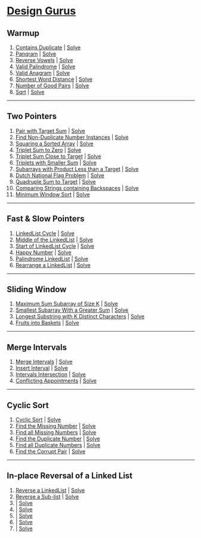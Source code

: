 # [Design Gurus](https://www.designgurus.io/course-play/grokking-the-coding-interview/doc/who-should-take-this-course)

## Warmup

1. [Contains Duplicate](https://www.designgurus.io/course-play/grokking-the-coding-interview/doc/contains-duplicate-easy) | [Solve](warmup/easy/contains_duplicate.py)
2. [Pangram](https://www.designgurus.io/course-play/grokking-the-coding-interview/doc/pangram-easy) | [Solve](warmup/easy/pangram.py)
3. [Reverse Vowels](https://www.designgurus.io/course-play/grokking-the-coding-interview/doc/reverse-vowels-easy) | [Solve](warmup/easy/reverse_vowels.py)
4. [Valid Palindrome](https://www.designgurus.io/course-play/grokking-the-coding-interview/doc/valid-palindrome-easy) | [Solve](warmup/easy/valid_palindrome.py)
5. [Valid Anagram](https://www.designgurus.io/course-play/grokking-the-coding-interview/doc/valid-anagram-easy) | [Solve](warmup/easy/valid_anagram.py)
6. [Shortest Word Distance](https://www.designgurus.io/course-play/grokking-the-coding-interview/doc/shortest-word-distance-easy) | [Solve](warmup/easy/shortest_word_distance.py)
7. [Number of Good Pairs](https://www.designgurus.io/course-play/grokking-the-coding-interview/doc/number-of-good-pairs-easy) | [Solve](warmup/easy/number_of_good_pairs.py)
8. [Sqrt](https://www.designgurus.io/course-play/grokking-the-coding-interview/doc/sqrt-medium) | [Solve](warmup/medium/sqrt.py)

---

## Two Pointers

1. [Pair with Target Sum](https://www.designgurus.io/course-play/grokking-the-coding-interview/doc/pair-with-target-sum-easy) | [Solve](two_pointers/easy/pair_with_target_sum.py)
2. [Find Non-Duplicate Number Instances](https://www.designgurus.io/course-play/grokking-the-coding-interview/doc/find-nonduplicate-number-instances-easy) | [Solve](two_pointers/easy/find_non_duplicate_nums_insances.py)
3. [Squaring a Sorted Array](https://www.designgurus.io/course-play/grokking-the-coding-interview/doc/squaring-a-sorted-array-easy) | [Solve](two_pointers/easy/squaring_sorted_array.py)
4. [Triplet Sum to Zero](https://www.designgurus.io/course-play/grokking-the-coding-interview/doc/triplet-sum-to-zero-medium) | [Solve](two_pointers/medium/triplet_sum_zero.py)
5. [Triplet Sum Close to Target](https://www.designgurus.io/course-play/grokking-the-coding-interview/doc/triplet-sum-close-to-target-medium) | [Solve](two_pointers/medium/triplet_sum_close_target.py)
6. [Triplets with Smaller Sum](https://www.designgurus.io/course-play/grokking-the-coding-interview/doc/triplets-with-smaller-sum-medium) | [Solve](two_pointers/medium/triplets_with_smaller_sum.py)
7. [Subarrays with Product Less than a Target](https://www.designgurus.io/course-play/grokking-the-coding-interview/doc/subarrays-with-product-less-than-a-target-medium) | [Solve](two_pointers/medium/subarrays_with_product_less_than_target.py)
8. [Dutch National Flag Problem](https://www.designgurus.io/course-play/grokking-the-coding-interview/doc/dutch-national-flag-problem-medium) | [Solve](two_pointers/medium/dutch_national_flag_problem.py)
9. [Quadruple Sum to Target](https://www.designgurus.io/course-play/grokking-the-coding-interview/doc/problem-challenge-1-quadruple-sum-to-target-medium) | [Solve](two_pointers/medium/quadruple_sum_to_target.py)
10. [Comparing Strings containing Backspaces](https://www.designgurus.io/course-play/grokking-the-coding-interview/doc/problem-challenge-2-comparing-strings-containing-backspaces-medium) | [Solve](two_pointers/medium/comparing_strings_containing_bacspaces.py)
11. [Minimum Window Sort](https://www.designgurus.io/course-play/grokking-the-coding-interview/doc/problem-challenge-3-minimum-window-sort-medium) | [Solve](two_pointers/medium/minimum_window_sort.py)

---

## Fast & Slow Pointers

1. [LinkedList Cycle](https://www.designgurus.io/course-play/grokking-the-coding-interview/doc/linkedlist-cycle-easy) | [Solve](fast_and_slow_pointers/easy/linked_list_cycle.py)
2. [Middle of the LinkedList](https://www.designgurus.io/course-play/grokking-the-coding-interview/doc/middle-of-the-linkedlist-easy) | [Solve](fast_and_slow_pointers/easy/middle_of_the_linked_list.py)
3. [Start of LinkedList Cycle](https://www.designgurus.io/course-play/grokking-the-coding-interview/doc/start-of-linkedlist-cycle-medium) | [Solve](fast_and_slow_pointers/medium/start_of_linked_list_cycle.py)
4. [Happy Number](https://www.designgurus.io/course-play/grokking-the-coding-interview/doc/happy-number-medium) | [Solve](fast_and_slow_pointers/medium/happy_number.py)
5. [Palindrome LinkedList](https://www.designgurus.io/course-play/grokking-the-coding-interview/doc/problem-challenge-1-palindrome-linkedlist-medium) | [Solve](fast_and_slow_pointers/medium/palindrome_linked_list.py)
6. [Rearrange a LinkedList](https://www.designgurus.io/course-play/grokking-the-coding-interview/doc/problem-challenge-2-rearrange-a-linkedlist-medium) | [Solve](fast_and_slow_pointers/medium/rearrange_linked_list.py)

---

## Sliding Window

1. [Maximum Sum Subarray of Size K](https://www.designgurus.io/course-play/grokking-the-coding-interview/doc/maximum-sum-subarray-of-size-k-easy) | [Solve](sliding_window/easy/max_sum_subarray_of_size_k.py)
2. [Smallest Subarray With a Greater Sum](https://www.designgurus.io/course-play/grokking-the-coding-interview/doc/smallest-subarray-with-a-greater-sum-easy) | [Solve](sliding_window/easy/smalles_subarray_with_greater_sum.py)
3. [Longest Substring with K Distinct Characters](https://www.designgurus.io/course-play/grokking-the-coding-interview/doc/longest-substring-with-k-distinct-characters-medium) | [Solve](sliding_window/medium/longest_substring_with_k_distinct_chars.py)
4. [Fruits into Baskets](https://www.designgurus.io/course-play/grokking-the-coding-interview/doc/fruits-into-baskets-medium) | [Solve](sliding_window/medium/fruits_into_baskets.py)

---

## Merge Intervals

1. [Merge Intervals](https://www.designgurus.io/course-play/grokking-the-coding-interview/doc/merge-intervals-medium) | [Solve](merge_intervals/medium/merge_intervals.py)
2. [Insert Interval](https://www.designgurus.io/course-play/grokking-the-coding-interview/doc/insert-interval-medium) | [Solve](merge_intervals/medium/insert_interval.py)
3. [Intervals Intersection](https://www.designgurus.io/course-play/grokking-the-coding-interview/doc/intervals-intersection-medium) | [Solve](merge_intervals/medium/intervals_intersection.py)
4. [Conflicting Appointments](https://www.designgurus.io/course-play/grokking-the-coding-interview/doc/conflicting-appointments-medium) | [Solve](merge_intervals/medium/conflicting_appointments.py)

---

## Cyclic Sort

1. [Cyclic Sort](https://www.designgurus.io/course-play/grokking-the-coding-interview/doc/cyclic-sort-easy) | [Solve](cyclic_sort/easy/cyclic_sort.py)
2. [Find the Missing Number](https://www.designgurus.io/course-play/grokking-the-coding-interview/doc/find-the-missing-number-easy) | [Solve](cyclic_sort/easy/find_the_missing_number.py)
3. [Find all Missing Numbers](https://www.designgurus.io/course-play/grokking-the-coding-interview/doc/find-all-missing-numbers-easy) | [Solve](cyclic_sort/easy/find_all_missing_numbers.py)
4. [Find the Duplicate Number](https://www.designgurus.io/course-play/grokking-the-coding-interview/doc/find-the-duplicate-number-easy) | [Solve](cyclic_sort/easy/find_the_duplicate_number.py)
5. [Find all Duplicate Numbers](https://www.designgurus.io/course-play/grokking-the-coding-interview/doc/find-all-duplicate-numbers-easy) | [Solve](cyclic_sort/easy/find_all_duplicate_nums.py)
6. [Find the Corrupt Pair](https://www.designgurus.io/course-play/grokking-the-coding-interview/doc/problem-challenge-1-find-the-corrupt-pair-easy) | [Solve](cyclic_sort/easy/find_the_corrupt_pair.py)

---

## In-place Reversal of a Linked List

1. [Reverse a LinkedList](https://www.designgurus.io/course-play/grokking-the-coding-interview/doc/reverse-a-linkedlist-easy) | [Solve](in_place_reverse_linked_list/easy/reverse_linked_list.py)
2. [Reverse a Sub-list](https://www.designgurus.io/course-play/grokking-the-coding-interview/doc/reverse-a-sublist-medium) | [Solve](in_place_reverse_linked_list/medium/reverse_sub_list.py)
3. []() | [Solve]()
4. []() | [Solve]()
5. []() | [Solve]()
6. []() | [Solve]()
7. []() | [Solve]()
